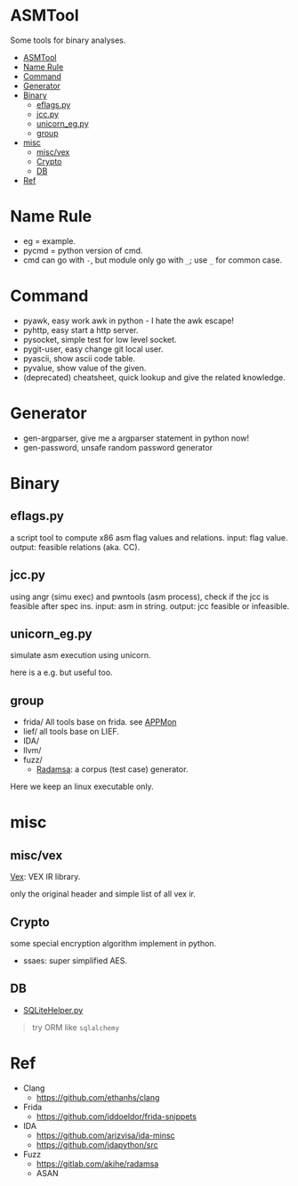 # ASMTool
Some tools for binary analyses.

- [ASMTool](#asmtool)
- [Name Rule](#name-rule)
- [Command](#command)
- [Generator](#generator)
- [Binary](#binary)
  - [eflags.py](#eflagspy)
  - [jcc.py](#jccpy)
  - [unicorn_eg.py](#unicorn_egpy)
  - [group](#group)
- [misc](#misc)
  - [misc/vex](#miscvex)
  - [Crypto](#crypto)
  - [DB](#db)
- [Ref](#ref)

# Name Rule
* eg = example.
* pycmd = python version of cmd.
* cmd can go with `-`, but module only go with `_`; use `_` for common case.

# Command
* pyawk, easy work awk in python - I hate the awk escape!
* pyhttp, easy start a http server.
* pysocket, simple test for low level socket.
* pygit-user, easy change git local user.
* pyascii, show ascii code table.
* pyvalue, show value of the given.
* (deprecated) cheatsheet, quick lookup and give the related knowledge.

# Generator
- gen-argparser, give me a argparser statement in python now!
- gen-password, unsafe random password generator


# Binary
## eflags.py
a script tool to compute x86 asm flag values and relations.
input: flag value.
output: feasible relations (aka. CC).

## jcc.py
using angr (simu exec) and pwntools (asm process), check if the jcc is feasible after spec ins.
input: asm in string.
output: jcc feasible or infeasible.

## unicorn_eg.py
simulate asm execution using unicorn.

here is a e.g. but useful too.

## group
- frida/
    All tools base on frida.
    see [APPMon]()
- lief/
    all tools base on LIEF.
- IDA/
- llvm/
- fuzz/
  - [Radamsa](https://github.com/aoh/radamsa): a corpus (test case) generator.

Here we keep an linux executable only.

# misc

## misc/vex
[Vex](): VEX IR library.

only the original header and simple list of all vex ir.

## Crypto
some special encryption algorithm implement in python.
- ssaes: super simplified AES.

## DB
- [SQLiteHelper.py](https://github.com/TomOrth/SQLiteHelper)

> try ORM like `sqlalchemy`

# Ref
- Clang
  - https://github.com/ethanhs/clang
- Frida
  - https://github.com/iddoeldor/frida-snippets
- IDA
  - https://github.com/arizvisa/ida-minsc
  - https://github.com/idapython/src
- Fuzz
  - https://gitlab.com/akihe/radamsa
  - ASAN